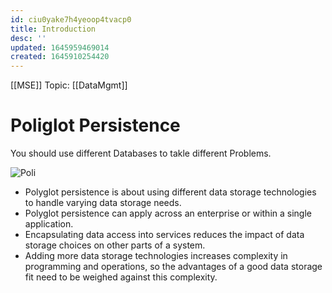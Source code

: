 ```yaml
---
id: ciu0yake7h4yeoop4tvacp0
title: Introduction
desc: ''
updated: 1645959469014
created: 1645910254420
---
```

[[MSE]] Topic: [[DataMgmt]]

# Poliglot Persistence
You should use different Databases to takle different Problems. 

![Poli](Poliglot_Persistence.png)

- Polyglot persistence is about using different data storage technologies to handle varying data storage needs.
- Polyglot persistence can apply across an enterprise or within a single application.
- Encapsulating data access into services reduces the impact of data storage choices on other parts of a system.
- Adding more data storage technologies increases complexity in programming and operations, so the advantages of a good data storage fit need to be weighed against this complexity.
